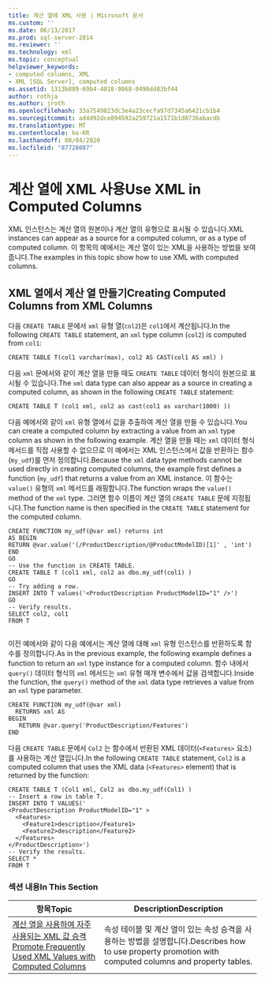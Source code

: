 ```yaml
---
title: 계산 열에 XML 사용 | Microsoft 문서
ms.custom: ''
ms.date: 06/13/2017
ms.prod: sql-server-2014
ms.reviewer: ''
ms.technology: xml
ms.topic: conceptual
helpviewer_keywords:
- computed columns, XML
- XML [SQL Server], computed columns
ms.assetid: 1313b889-69b4-4018-9868-0496dd83bf44
author: rothja
ms.author: jroth
ms.openlocfilehash: 33a7549823dc3e4a23cecfa97d7345a6421cb1b4
ms.sourcegitcommit: ad4d92dce894592a259721a1571b1d8736abacdb
ms.translationtype: MT
ms.contentlocale: ko-KR
ms.lasthandoff: 08/04/2020
ms.locfileid: "87728087"
---
```

# <a name="use-xml-in-computed-columns"></a><span data-ttu-id="45cfa-102">계산 열에 XML 사용</span><span class="sxs-lookup"><span data-stu-id="45cfa-102">Use XML in Computed Columns</span></span>
  <span data-ttu-id="45cfa-103">XML 인스턴스는 계산 열의 원본이나 계산 열의 유형으로 표시될 수 있습니다.</span><span class="sxs-lookup"><span data-stu-id="45cfa-103">XML instances can appear as a source for a computed column, or as a type of computed column.</span></span> <span data-ttu-id="45cfa-104">이 항목의 예에서는 계산 열이 있는 XML을 사용하는 방법을 보여 줍니다.</span><span class="sxs-lookup"><span data-stu-id="45cfa-104">The examples in this topic show how to use XML with computed columns.</span></span>  
  
## <a name="creating-computed-columns-from-xml-columns"></a><span data-ttu-id="45cfa-105">XML 열에서 계산 열 만들기</span><span class="sxs-lookup"><span data-stu-id="45cfa-105">Creating Computed Columns from XML Columns</span></span>  
 <span data-ttu-id="45cfa-106">다음 `CREATE TABLE` 문에서 `xml` 유형 열(`col2`)은 `col1`에서 계산됩니다.</span><span class="sxs-lookup"><span data-stu-id="45cfa-106">In the following `CREATE TABLE` statement, an `xml` type column (`col2`) is computed from `col1`:</span></span>  
  
```  
CREATE TABLE T(col1 varchar(max), col2 AS CAST(col1 AS xml) )    
```  
  
 <span data-ttu-id="45cfa-107">다음 `xml` 문에서와 같이 계산 열을 만들 때도 `CREATE TABLE` 데이터 형식이 원본으로 표시될 수 있습니다.</span><span class="sxs-lookup"><span data-stu-id="45cfa-107">The `xml` data type can also appear as a source in creating a computed column, as shown in the following `CREATE TABLE` statement:</span></span>  
  
```  
CREATE TABLE T (col1 xml, col2 as cast(col1 as varchar(1000) ))   
```  
  
 <span data-ttu-id="45cfa-108">다음 예에서와 같이 `xml` 유형 열에서 값을 추출하여 계산 열을 만들 수 있습니다.</span><span class="sxs-lookup"><span data-stu-id="45cfa-108">You can create a computed column by extracting a value from an `xml` type column as shown in the following example.</span></span> <span data-ttu-id="45cfa-109">계산 열을 만들 때는 `xml` 데이터 형식 메서드를 직접 사용할 수 없으므로 이 예에서는 XML 인스턴스에서 값을 반환하는 함수(`my_udf`)를 먼저 정의합니다.</span><span class="sxs-lookup"><span data-stu-id="45cfa-109">Because the `xml` data type methods cannot be used directly in creating computed columns, the example first defines a function (`my_udf`) that returns a value from an XML instance.</span></span> <span data-ttu-id="45cfa-110">이 함수는 `value()` 유형의 `xml` 메서드를 래핑합니다.</span><span class="sxs-lookup"><span data-stu-id="45cfa-110">The function wraps the `value()` method of the `xml` type.</span></span> <span data-ttu-id="45cfa-111">그러면 함수 이름이 계산 열의 `CREATE TABLE` 문에 지정됩니다.</span><span class="sxs-lookup"><span data-stu-id="45cfa-111">The function name is then specified in the `CREATE TABLE` statement for the computed column.</span></span>  
  
```  
CREATE FUNCTION my_udf(@var xml) returns int  
AS BEGIN   
RETURN @var.value('(/ProductDescription/@ProductModelID)[1]' , 'int')  
END  
GO  
-- Use the function in CREATE TABLE.  
CREATE TABLE T (col1 xml, col2 as dbo.my_udf(col1) )  
GO  
-- Try adding a row.   
INSERT INTO T values('<ProductDescription ProductModelID="1" />')  
GO  
-- Verify results.  
SELECT col2, col1  
FROM T  
  
```  
  
 <span data-ttu-id="45cfa-112">이전 예에서와 같이 다음 예에서는 계산 열에 대해 `xml` 유형 인스턴스를 반환하도록 함수를 정의합니다.</span><span class="sxs-lookup"><span data-stu-id="45cfa-112">As in the previous example, the following example defines a function to return an `xml` type instance for a computed column.</span></span> <span data-ttu-id="45cfa-113">함수 내에서 `query()` 데이터 형식의 `xml` 메서드는 `xml` 유형 매개 변수에서 값을 검색합니다.</span><span class="sxs-lookup"><span data-stu-id="45cfa-113">Inside the function, the `query()` method of the `xml` data type retrieves a value from an `xml` type parameter.</span></span>  
  
```  
CREATE FUNCTION my_udf(@var xml)   
  RETURNS xml AS   
BEGIN   
   RETURN @var.query('ProductDescription/Features')  
END  
```  
  
 <span data-ttu-id="45cfa-114">다음 `CREATE TABLE` 문에서 `Col2` 는 함수에서 반환된 XML 데이터(`<Features>` 요소)를 사용하는 계산 열입니다.</span><span class="sxs-lookup"><span data-stu-id="45cfa-114">In the following `CREATE TABLE` statement, `Col2` is a computed column that uses the XML data (`<Features>` element) that is returned by the function:</span></span>  
  
```  
CREATE TABLE T (Col1 xml, Col2 as dbo.my_udf(Col1) )  
-- Insert a row in table T.  
INSERT INTO T VALUES('  
<ProductDescription ProductModelID="1" >  
  <Features>  
    <Feature1>description</Feature1>  
    <Feature2>description</Feature2>  
  </Features>  
</ProductDescription>')  
-- Verify the results.  
SELECT *  
FROM T  
```  
  
### <a name="in-this-section"></a><span data-ttu-id="45cfa-115">섹션 내용</span><span class="sxs-lookup"><span data-stu-id="45cfa-115">In This Section</span></span>  
  
|<span data-ttu-id="45cfa-116">항목</span><span class="sxs-lookup"><span data-stu-id="45cfa-116">Topic</span></span>|<span data-ttu-id="45cfa-117">Description</span><span class="sxs-lookup"><span data-stu-id="45cfa-117">Description</span></span>|  
|-----------|-----------------|  
|[<span data-ttu-id="45cfa-118">계산 열을 사용하여 자주 사용되는 XML 값 승격</span><span class="sxs-lookup"><span data-stu-id="45cfa-118">Promote Frequently Used XML Values with Computed Columns</span></span>](promote-frequently-used-xml-values-with-computed-columns.md)|<span data-ttu-id="45cfa-119">속성 테이블 및 계산 열이 있는 속성 승격을 사용하는 방법을 설명합니다.</span><span class="sxs-lookup"><span data-stu-id="45cfa-119">Describes how to use property promotion with computed columns and property tables.</span></span>|  
  
  
